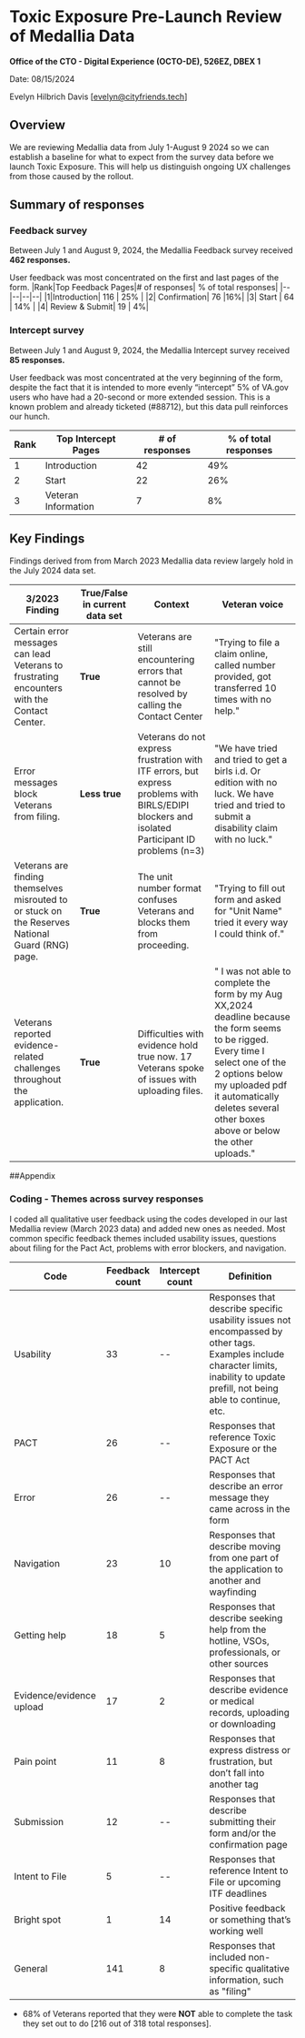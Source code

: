 # Toxic Exposure Pre-Launch Review of Medallia Data

**Office of the CTO - Digital Experience (OCTO-DE), 526EZ, DBEX 1**

Date: 08/15/2024

Evelyn Hilbrich Davis [evelyn@cityfriends.tech]


## Overview
We are reviewing Medallia data from July 1-August 9 2024 so we can establish a baseline for what to expect from the survey data before we launch Toxic Exposure. This will help us distinguish ongoing UX challenges from those caused by the rollout.

## Summary of responses

### Feedback survey
Between July 1 and August 9, 2024, the Medallia Feedback survey received **462 responses.** 

User feedback was most concentrated on the first and last pages of the form.
|Rank|Top Feedback Pages|# of responses| % of total responses|
|--|--|--|--|
|1|Introduction| 116 | 25% |
|2| Confirmation| 76 |16%|
|3| Start | 64 | 14% |
|4| Review & Submit| 19 | 4%|

### Intercept survey
Between July 1 and August 9, 2024, the Medallia Intercept survey received **85 responses.** 

User feedback was most concentrated at the very beginning of the form, despite the fact that it is intended to more evenly  “intercept” 5% of VA.gov users who have had a 20-second or more extended session. This is a known problem and already ticketed (#88712), but this data pull reinforces our hunch. 

|Rank|Top Intercept Pages|# of responses| % of total responses|
|--|--|--|--|
|1|Introduction| 42 | 49% |
|2| Start| 22 | 26%|
|3| Veteran Information | 7 | 8% |

## Key Findings

Findings derived from from March 2023 Medallia data review largely hold in the July 2024 data set. 

|3/2023 Finding | True/False in current data set|Context|Veteran voice|
|--|--|--|--|
|Certain error messages can lead Veterans to frustrating encounters with the Contact Center. | **True** | Veterans are still encountering errors that cannot be resolved by calling the Contact Center|"Trying to file a claim online, called number provided, got transferred 10 times with no help."|
|Error messages block Veterans from filing.| **Less true**| Veterans do not express frustration with ITF errors, but express problems with BIRLS/EDIPI blockers and isolated Participant ID problems (n=3)|"We have tried and tried to get a birls i.d. Or edition with no luck.  We have tried and tried to submit a disability claim with no luck." |
|Veterans are finding themselves misrouted to or stuck on the Reserves National Guard (RNG) page.| **True**| The unit number format confuses Veterans and blocks them from proceeding.|"Trying to fill out form and asked for "Unit Name" tried it every way I could think of."|
|Veterans reported evidence-related challenges throughout the application.|**True**| Difficulties with evidence hold true now. 17 Veterans spoke of issues with uploading files. |" I was not able to complete the form by my Aug XX,2024 deadline because the form seems to be rigged. Every time I select one of the 2 options below my uploaded pdf it automatically deletes several other boxes above or below the other uploads."|

##Appendix 
### Coding - Themes across survey responses
I coded all qualitative user feedback using the codes developed in our last Medallia review (March 2023 data) and added new ones as needed. Most common specific feedback themes included usability issues, questions about filing for the Pact Act, problems with error blockers, and navigation. 

|Code|Feedback count| Intercept count|Definition|
|--|--|--|--|
|Usability| 33 |--|Responses that describe specific usability issues not encompassed by other tags. Examples include character limits, inability to update prefill, not being able to continue, etc.|
|PACT| 26|--| Responses that reference Toxic Exposure or the PACT Act|
|Error| 26|--| Responses that describe an error message they came across in the form |
|Navigation | 23|10| Responses that describe moving from one part of the application to another and wayfinding |
|Getting help| 18|5| Responses that describe seeking help from the hotline, VSOs, professionals, or other sources|
|Evidence/evidence upload| 17|2|Responses that describe evidence or medical records, uploading or downloading|
|Pain point| 11|8|Responses that express distress or frustration, but don’t fall into another tag |
|Submission| 12 |--| Responses that describe submitting their form and/or the confirmation page|
|Intent to File| 5| -- |Responses that reference Intent to File or upcoming ITF deadlines|
| Bright spot| 1 |14| Positive feedback or something that’s working well|
|General| 141|8| Responses that included non-specific qualitative information, such as "filing"|






- 68% of Veterans reported that they were **NOT** able to complete the task they set out to do [216 out of 318 total responses].
